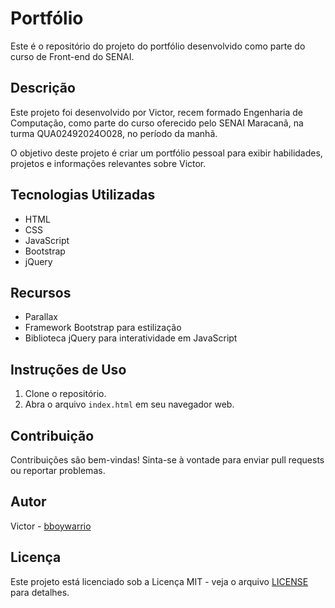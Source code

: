 # Portfólio

Este é o repositório do projeto do portfólio desenvolvido como parte do curso de Front-end do SENAI.

## Descrição

Este projeto foi desenvolvido por Victor, recem formado Engenharia de Computação, como parte do curso oferecido pelo SENAI Maracanã, na turma QUA02492024O028, no período da manhã.

O objetivo deste projeto é criar um portfólio pessoal para exibir habilidades, projetos e informações relevantes sobre Victor.

## Tecnologias Utilizadas

- HTML
- CSS
- JavaScript
- Bootstrap
- jQuery

## Recursos

- Parallax
- Framework Bootstrap para estilização
- Biblioteca jQuery para interatividade em JavaScript

## Instruções de Uso

1. Clone o repositório.
2. Abra o arquivo `index.html` em seu navegador web.

## Contribuição

Contribuições são bem-vindas! Sinta-se à vontade para enviar pull requests ou reportar problemas.

## Autor

Victor - [bboywarrio](https://github.com/bboywarrio)

## Licença

Este projeto está licenciado sob a Licença MIT - veja o arquivo [LICENSE](LICENSE) para detalhes.
